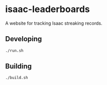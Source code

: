 # isaac-leaderboards

A website for tracking Isaac streaking records.

## Developing

```bash
./run.sh
```

## Building

```bash
./build.sh
```
